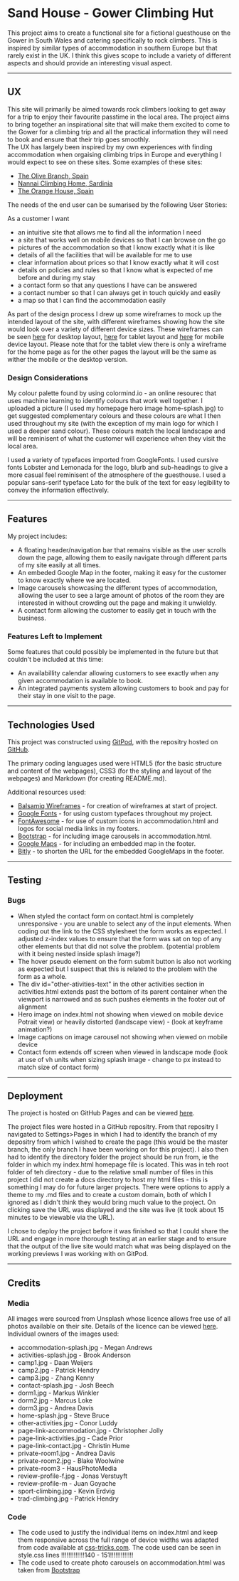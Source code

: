 # Sand House - Gower Climbing Hut
This project aims to create a functional site for a fictional guesthouse on the Gower in South Wales and catering specifically to rock climbers. This is inspired by similar types of accommodation in southern Europe but that rarely exist in the UK. I think this gives scope to include a variety of different aspects and should provide an interesting visual aspect.

***

## UX

This site will primarily be aimed towards rock climbers looking to get away for a trip to enjoy their favourite passtime in the local area. The project aims to bring together an inspirational site that will make them excited to come to the Gower for a climbing trip and all the practical information they will need to book and ensure that their trip goes smoothly.   
The UX has largely been inspired by my own experiences with finding accommodation when orgaising climbing trips in Europe and everything I would expect to see on these sites. Some examples of these sites:
- [The Olive Branch, Spain](https://www.olivebranchelchorro.com/)
- [Nannai Climbing Home, Sardinia](https://www.climbingulassai.com/)
- [The Orange House, Spain](https://theorangehouse.co.uk/)  
  
The needs of the end user can be sumarised by the following User Stories:  

As a customer I want 
- an intuitive site that allows me to find all the information I need
- a site that works well on mobile devices so that I can browse on the go
- pictures of the accommodation so that I know exactly what it is like
- details of all the facilities that will be available for me to use
- clear information about prices so that I know exactly what it will cost
- details on policies and rules so that I know what is expected of me before and during my stay
- a contact form so that any questions I have can be answered
- a contact number so that I can always get in touch quickly and easily
- a map so that I can find the accommodation easily  

As part of the design process I drew up some wireframes to mock up the intended layout of the site, with different wireframes showing how the site would look over a variety of different device sizes. These wireframes can be seen [here](Wireframes/desktop-wireframes.pdf) for desktop layout, [here](Wireframes/tablet-wireframe.pdf) for tablet layout and [here](Wireframes/mobile-wireframes.pdf) for mobile device layout. Please note that for the tablet view there is only a wireframe for the home page as for the other pages the layout will be the same as wither the mobile or the desktop version.  
  
### Design Considerations

My colour palette found by using colormind.io - an online resourec that uses machine learning to identify colours that work well together. I uploaded a picture (I used my homepage hero image home-splash.jpg) to get suggested complementary colours and these colours are what I then used throughout my site (with the exception of my main logo for which I used a deeper sand colour). These colours match the local landscape and will be reminisent of what the customer will experience when they visit the local area.  
  
I used a variety of typefaces imported from GoogleFonts. I used cursive fonts Lobster and Lemonada for the logo, blurb and sub-headings to give a more casual feel reminisent of the atmosphere of the guesthouse. I used a popular sans-serif typeface Lato for the bulk of the text for easy legibility to convey the information effectively.

***

## Features

My project includes:
- A floating header/navigation bar that remains visible as the user scrolls down the page, allowing them to easily navigate through different parts of my site easily at all times.
- An embeded Google Map in the footer, making it easy for the customer to know exactly where we are located.
- Image carousels showcasing the different types of accommodation, allowing the user to see a large amount of photos of the room they are interested in without crowding out the page and making it unwieldy.
- A contact form allowing the customer to easily get in touch with the business.  

### Features Left to Implement

Some features that could possibly be implemented in the future but that couldn't be included at this time:
- An availabillity calendar allowing customers to see exactly when any given accommodation is available to book.
- An integrated payments system allowing customers to book and pay for their stay in one visit to the page.

***

## Technologies Used

This project was constructed using [GitPod](https://www.gitpod.io/), with the repositry hosted on [GitHub](https://github.com/).  
  
The primary coding languages used were HTML5 (for the basic structure and content of the webpages), CSS3 (for the styling and layout of the webpages) and Markdown (for creating README.md).  
  
Additional resources used:
- [Balsamiq Wireframes](https://balsamiq.com/wireframes/) - for creation of wireframes at start of project.
- [Google Fonts](https://fonts.google.com/) - for using custom typefaces throughout my project.
- [FontAwesome](https://fontawesome.com/) - for use of custom icons in accommodation.html and logos for social media links in my footers.
- [Bootstrap](https://getbootstrap.com/) - for including image carousels in accommodation.html.
- [Google Maps](https://www.google.com/maps/) - for including an embedded map in the footer.
- [Bitly](https://bitly.com/) - to shorten the URL for the embedded GoogleMaps in the footer.

***

## Testing

### Bugs

- When styled the contact form on contact.html is completely unresponsive - you are unable to select any of the input elements. When coding out the link to the CSS stylesheet the form works as expected. I adjusted z-index values to ensure that the form was sat on top of any other elements but that did not solve the problem. (potential problem with it being nested inside splash image?)
- The hover pseudo element on the form submit button is also not working as expected but I suspect that this is related to the problem with the form as a whole.
- The div id="other-ativities-text" in the other activities section in activities.html extends past the bottom of its parent container when the viewport is narrowed and as such pushes elements in the footer out of alignment
- Hero image on index.html not showing when viewed on mobile device Potrait view) or heavily distorted (landscape view) - (look at keyframe animation?)
- Image captions on image carousel not showing when viewed on mobile device
- Contact form extends off screen when viewed in landscape mode (look at use of vh units when sizing splash image - change to px instead to match size of contact form)

***

## Deployment

The project is hosted on GitHub Pages and can be viewed [here](https://jgriffiths47.github.io/MS1-GowerClimbingHut/).  
  
The project files were hosted in a GitHub repositry. From that repositry I navigated to Settings>Pages in which I had to identify the branch of my depositry from which I wished to create the page (this would be the master branch, the only branch I have been working on for this project). I also then had to identify the directory folder the project should be run from, ie the folder in which my index.html homepage file is located. This was in teh root folder of teh directory - due to the relative small number of files in this project I did not create a docs directory to host my html files - this is something I may do for future larger projects. There were options to apply a theme to my .md files and to create a custom domain, both of which I ignored as I didn't think they would bring much value to the project. On clicking save the URL was displayed and the site was live (it took about 15 minutes to be viewable via the URL).  
  
I chose to deploy the project before it was finished so that I could share the URL and engage in more thorough testing at an earlier stage and to ensure that the output of the live site would match what was being displayed on the working previews I was working with on GitPod.

***

## Credits

### Media

All images were sourced from Unsplash whose licence allows free use of all photos available on their site. Details of the licence can be viewed [here](https://unsplash.com/license). Individual owners of the images used:
- accommodation-splash.jpg - Megan Andrews
- activities-splash.jpg - Brook Anderson
- camp1.jpg - Daan Weijers
- camp2.jpg - Patrick Hendry
- camp3.jpg - Zhang Kenny
- contact-splash.jpg - Josh Beech
- dorm1.jpg - Markus Winkler
- dorm2.jpg - Marcus Loke
- dorm3.jpg - Andrea Davis
- home-splash.jpg - Steve Bruce
- other-activities.jpg - Conor Luddy
- page-link-accommodation.jpg - Christopher Jolly
- page-link-activities.jpg - Cade Prior
- page-link-contact.jpg - Christin Hume
- private-room1.jpg - Andrea Davis
- private-room2.jpg - Blake Woolwine
- private-room3 - HausPhotoMedia
- review-profile-f.jpg - Jonas Verstuyft
- review-profile-m - Juan Goyache
- sport-climbing.jpg - Kevin Erdvig
- trad-climbing.jpg - Patrick Hendry

### Code

- The code used to justify the individual items on index.html and keep them responsive across the full range of device widths was adapted from code available at [css-tricks.com](https://css-tricks.com/equidistant-objects-with-css/). The code used can be seen in style.css lines !!!!!!!!!!!!!140 - 151!!!!!!!!!!!!!
- The code used to create photo carousels on accommodation.html was taken from [Bootstrap](https://getbootstrap.com/docs/4.5/components/carousel/#with-captions)